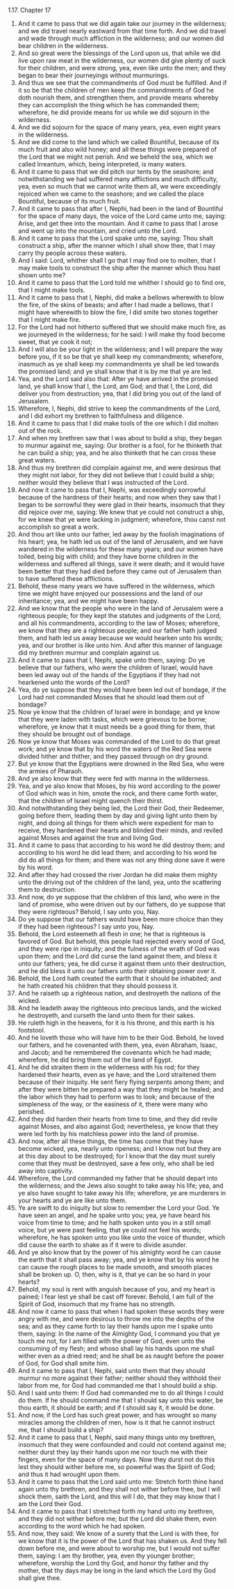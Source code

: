 1.17. Chapter 17
1. And it came to pass that we did again take our journey in the wilderness; and we did travel nearly eastward from that time forth. And we did travel and wade through much affliction in the wilderness; and our women did bear children in the wilderness.
2. And so great were the blessings of the Lord upon us, that while we did live upon raw meat in the wilderness, our women did give plenty of suck for their children, and were strong, yea, even like unto the men; and they began to bear their journeyings without murmurings.
3. And thus we see that the commandments of God must be fulfilled. And if it so be that the children of men keep the commandments of God he doth nourish them, and strengthen them, and provide means whereby they can accomplish the thing which he has commanded them; wherefore, he did provide means for us while we did sojourn in the wilderness.
4. And we did sojourn for the space of many years, yea, even eight years in the wilderness.
5. And we did come to the land which we called Bountiful, because of its much fruit and also wild honey; and all these things were prepared of the Lord that we might not perish. And we beheld the sea, which we called Irreantum, which, being interpreted, is many waters.
6. And it came to pass that we did pitch our tents by the seashore; and notwithstanding we had suffered many afflictions and much difficulty, yea, even so much that we cannot write them all, we were exceedingly rejoiced when we came to the seashore; and we called the place Bountiful, because of its much fruit.
7. And it came to pass that after I, Nephi, had been in the land of Bountiful for the space of many days, the voice of the Lord came unto me, saying: Arise, and get thee into the mountain. And it came to pass that I arose and went up into the mountain, and cried unto the Lord.
8. And it came to pass that the Lord spake unto me, saying: Thou shalt construct a ship, after the manner which I shall show thee, that I may carry thy people across these waters.
9. And I said: Lord, whither shall I go that I may find ore to molten, that I may make tools to construct the ship after the manner which thou hast shown unto me?
10. And it came to pass that the Lord told me whither I should go to find ore, that I might make tools.
11. And it came to pass that I, Nephi, did make a bellows wherewith to blow the fire, of the skins of beasts; and after I had made a bellows, that I might have wherewith to blow the fire, I did smite two stones together that I might make fire.
12. For the Lord had not hitherto suffered that we should make much fire, as we journeyed in the wilderness; for he said: I will make thy food become sweet, that ye cook it not;
13. And I will also be your light in the wilderness; and I will prepare the way before you, if it so be that ye shall keep my commandments; wherefore, inasmuch as ye shall keep my commandments ye shall be led towards the promised land; and ye shall know that it is by me that ye are led.
14. Yea, and the Lord said also that: After ye have arrived in the promised land, ye shall know that I, the Lord, am God; and that I, the Lord, did deliver you from destruction; yea, that I did bring you out of the land of Jerusalem.
15. Wherefore, I, Nephi, did strive to keep the commandments of the Lord, and I did exhort my brethren to faithfulness and diligence.
16. And it came to pass that I did make tools of the ore which I did molten out of the rock.
17. And when my brethren saw that I was about to build a ship, they began to murmur against me, saying: Our brother is a fool, for he thinketh that he can build a ship; yea, and he also thinketh that he can cross these great waters.
18. And thus my brethren did complain against me, and were desirous that they might not labor, for they did not believe that I could build a ship; neither would they believe that I was instructed of the Lord.
19. And now it came to pass that I, Nephi, was exceedingly sorrowful because of the hardness of their hearts; and now when they saw that I began to be sorrowful they were glad in their hearts, insomuch that they did rejoice over me, saying: We knew that ye could not construct a ship, for we knew that ye were lacking in judgment; wherefore, thou canst not accomplish so great a work.
20. And thou art like unto our father, led away by the foolish imaginations of his heart; yea, he hath led us out of the land of Jerusalem, and we have wandered in the wilderness for these many years; and our women have toiled, being big with child; and they have borne children in the wilderness and suffered all things, save it were death; and it would have been better that they had died before they came out of Jerusalem than to have suffered these afflictions.
21. Behold, these many years we have suffered in the wilderness, which time we might have enjoyed our possessions and the land of our inheritance; yea, and we might have been happy.
22. And we know that the people who were in the land of Jerusalem were a righteous people; for they kept the statutes and judgments of the Lord, and all his commandments, according to the law of Moses; wherefore, we know that they are a righteous people; and our father hath judged them, and hath led us away because we would hearken unto his words; yea, and our brother is like unto him. And after this manner of language did my brethren murmur and complain against us.
23. And it came to pass that I, Nephi, spake unto them, saying: Do ye believe that our fathers, who were the children of Israel, would have been led away out of the hands of the Egyptians if they had not hearkened unto the words of the Lord?
24. Yea, do ye suppose that they would have been led out of bondage, if the Lord had not commanded Moses that he should lead them out of bondage?
25. Now ye know that the children of Israel were in bondage; and ye know that they were laden with tasks, which were grievous to be borne; wherefore, ye know that it must needs be a good thing for them, that they should be brought out of bondage.
26. Now ye know that Moses was commanded of the Lord to do that great work; and ye know that by his word the waters of the Red Sea were divided hither and thither, and they passed through on dry ground.
27. But ye know that the Egyptians were drowned in the Red Sea, who were the armies of Pharaoh.
28. And ye also know that they were fed with manna in the wilderness.
29. Yea, and ye also know that Moses, by his word according to the power of God which was in him, smote the rock, and there came forth water, that the children of Israel might quench their thirst.
30. And notwithstanding they being led, the Lord their God, their Redeemer, going before them, leading them by day and giving light unto them by night, and doing all things for them which were expedient for man to receive, they hardened their hearts and blinded their minds, and reviled against Moses and against the true and living God.
31. And it came to pass that according to his word he did destroy them; and according to his word he did lead them; and according to his word he did do all things for them; and there was not any thing done save it were by his word.
32. And after they had crossed the river Jordan he did make them mighty unto the driving out of the children of the land, yea, unto the scattering them to destruction.
33. And now, do ye suppose that the children of this land, who were in the land of promise, who were driven out by our fathers, do ye suppose that they were righteous? Behold, I say unto you, Nay.
34. Do ye suppose that our fathers would have been more choice than they if they had been righteous? I say unto you, Nay.
35. Behold, the Lord esteemeth all flesh in one; he that is righteous is favored of God. But behold, this people had rejected every word of God, and they were ripe in iniquity; and the fulness of the wrath of God was upon them; and the Lord did curse the land against them, and bless it unto our fathers; yea, he did curse it against them unto their destruction, and he did bless it unto our fathers unto their obtaining power over it.
36. Behold, the Lord hath created the earth that it should be inhabited; and he hath created his children that they should possess it.
37. And he raiseth up a righteous nation, and destroyeth the nations of the wicked.
38. And he leadeth away the righteous into precious lands, and the wicked he destroyeth, and curseth the land unto them for their sakes.
39. He ruleth high in the heavens, for it is his throne, and this earth is his footstool.
40. And he loveth those who will have him to be their God. Behold, he loved our fathers, and he covenanted with them, yea, even Abraham, Isaac, and Jacob; and he remembered the covenants which he had made; wherefore, he did bring them out of the land of Egypt.
41. And he did straiten them in the wilderness with his rod; for they hardened their hearts, even as ye have; and the Lord straitened them because of their iniquity. He sent fiery flying serpents among them; and after they were bitten he prepared a way that they might be healed; and the labor which they had to perform was to look; and because of the simpleness of the way, or the easiness of it, there were many who perished.
42. And they did harden their hearts from time to time, and they did revile against Moses, and also against God; nevertheless, ye know that they were led forth by his matchless power into the land of promise.
43. And now, after all these things, the time has come that they have become wicked, yea, nearly unto ripeness; and I know not but they are at this day about to be destroyed; for I know that the day must surely come that they must be destroyed, save a few only, who shall be led away into captivity.
44. Wherefore, the Lord commanded my father that he should depart into the wilderness; and the Jews also sought to take away his life; yea, and ye also have sought to take away his life; wherefore, ye are murderers in your hearts and ye are like unto them.
45. Ye are swift to do iniquity but slow to remember the Lord your God. Ye have seen an angel, and he spake unto you; yea, ye have heard his voice from time to time; and he hath spoken unto you in a still small voice, but ye were past feeling, that ye could not feel his words; wherefore, he has spoken unto you like unto the voice of thunder, which did cause the earth to shake as if it were to divide asunder.
46. And ye also know that by the power of his almighty word he can cause the earth that it shall pass away; yea, and ye know that by his word he can cause the rough places to be made smooth, and smooth places shall be broken up. O, then, why is it, that ye can be so hard in your hearts?
47. Behold, my soul is rent with anguish because of you, and my heart is pained; I fear lest ye shall be cast off forever. Behold, I am full of the Spirit of God, insomuch that my frame has no strength.
48. And now it came to pass that when I had spoken these words they were angry with me, and were desirous to throw me into the depths of the sea; and as they came forth to lay their hands upon me I spake unto them, saying: In the name of the Almighty God, I command you that ye touch me not, for I am filled with the power of God, even unto the consuming of my flesh; and whoso shall lay his hands upon me shall wither even as a dried reed; and he shall be as naught before the power of God, for God shall smite him.
49. And it came to pass that I, Nephi, said unto them that they should murmur no more against their father; neither should they withhold their labor from me, for God had commanded me that I should build a ship.
50. And I said unto them: If God had commanded me to do all things I could do them. If he should command me that I should say unto this water, be thou earth, it should be earth; and if I should say it, it would be done.
51. And now, if the Lord has such great power, and has wrought so many miracles among the children of men, how is it that he cannot instruct me, that I should build a ship?
52. And it came to pass that I, Nephi, said many things unto my brethren, insomuch that they were confounded and could not contend against me; neither durst they lay their hands upon me nor touch me with their fingers, even for the space of many days. Now they durst not do this lest they should wither before me, so powerful was the Spirit of God; and thus it had wrought upon them.
53. And it came to pass that the Lord said unto me: Stretch forth thine hand again unto thy brethren, and they shall not wither before thee, but I will shock them, saith the Lord, and this will I do, that they may know that I am the Lord their God.
54. And it came to pass that I stretched forth my hand unto my brethren, and they did not wither before me; but the Lord did shake them, even according to the word which he had spoken.
55. And now, they said: We know of a surety that the Lord is with thee, for we know that it is the power of the Lord that has shaken us. And they fell down before me, and were about to worship me, but I would not suffer them, saying: I am thy brother, yea, even thy younger brother; wherefore, worship the Lord thy God, and honor thy father and thy mother, that thy days may be long in the land which the Lord thy God shall give thee.

